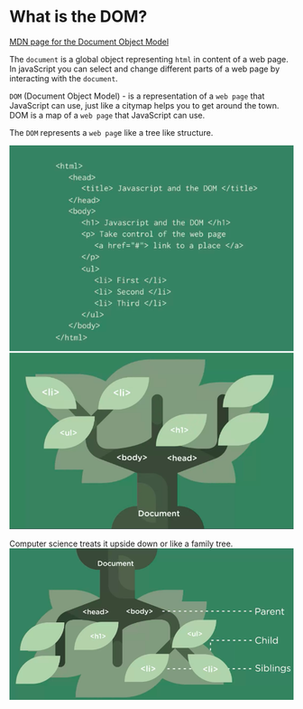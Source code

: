 # What is the DOM?

[MDN page for the Document Object Model](https://developer.mozilla.org/en-US/docs/Web/API/Document_Object_Model)

The `document` is a global object representing `html` in content of a web page. In javaScript you can select and change different parts of a web page by interacting with the `document`. 

`DOM` (Document Object Model) - is a representation of a `web page` that JavaScript can use, just like a citymap helps you to get around the town. DOM is a map of a `web page` that JavaScript can use. 

The `DOM` represents a `web pag`e like a tree like structure. 

![DOM](../DOM.png)
![DOM2](../DOM2.png)

Computer science treats it upside down or like a family tree. 
![DOM4](../DOM4.png)



